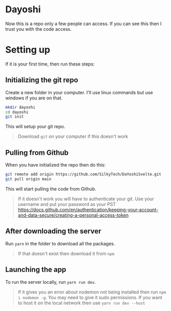 # Dayoshi
Now this is a repo only a few people can access.
If you can see this then I trust you with the code access.

# Setting up
If it is your first time, then run these steps:
## Initializing the git repo
Create a new folder in your computer.
I'll use linux commands but use windows if you are on that.
```sh
mkdir dayoshi
cd dayoshi
git init
```
This will setup your git repo.
> Download `git` on your computer if this doesn't work

## Pulling from Github
When you have initialized the repo then do this:
```sh
git remote add origin https://github.com/SilkyTech/DaYoshiSvelte.git
git pull origin main
```
This will start pulling the code from Github.
> If it doesn't work you will have to authenticate your git.
> Use your username and put your password as your PST
> https://docs.github.com/en/authentication/keeping-your-account-and-data-secure/creating-a-personal-access-token
## After downloading the server
Run `yarn` in the folder to download all the packages.
> If that doesn't exist then download it from `npm`

## Launching the app
To run the server locally, run `yarn run dev`.
> If it gives you an error about nodemon not being installed then run `npm i nodemon -g`.
> You may need to give it sudo permissions.
If you want to host it on the local network then use `yarn run dev --host`